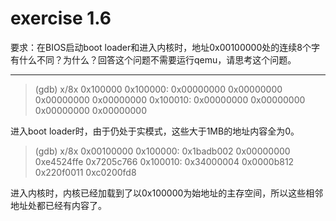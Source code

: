 # exercise 1.6

要求：在BIOS启动boot loader和进入内核时，地址0x00100000处的连续8个字有什么不同？为什么？回答这个问题不需要运行qemu，请思考这个问题。

---

> (gdb) x/8x 0x100000
> 0x100000:       0x00000000      0x00000000      0x00000000      0x00000000
> 0x100010:       0x00000000      0x00000000      0x00000000      0x00000000

进入boot loader时，由于仍处于实模式，这些大于1MB的地址内容全为0。



> (gdb) x/8x 0x00100000
> 0x100000:       0x1badb002      0x00000000      0xe4524ffe      0x7205c766
> 0x100010:       0x34000004      0x0000b812      0x220f0011      0xc0200fd8

进入内核时，内核已经加载到了以0x100000为始地址的主存空间，所以这些相邻地址处都已经有内容了。